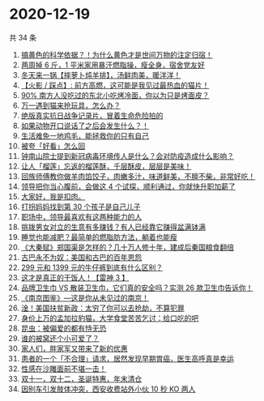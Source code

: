 # 2020-12-19

共 34 条

<!-- BEGIN -->
<!-- 最后更新时间 Sat Dec 19 2020 23:10:03 GMT+0800 (CST) -->

1. [搞黄色的科学依据？！为什么黄色才是世间万物的注定归宿！](https://www.zhihu.com/zvideo/1323592607676067840)
2. [两周掉 6 斤，1
   平米家用暴汗燃脂操，瘦全身，宿舍党友好](https://www.zhihu.com/zvideo/1323573670363377664)
3. [冬天来一锅【摔萝卜炖羊排】，汤鲜肉美，暖洋洋！](https://www.zhihu.com/zvideo/1323716176720338944)
4. [【火影 / 踩点】:
   前方高燃，这可能是我见过最热血的猫片！](https://www.zhihu.com/zvideo/1322552617143103488)
5. [90%
   南方人没吃过的东北小吃烤冷面，你以为只是烤面皮？](https://www.zhihu.com/zvideo/1323250268176547840)
6. [万一遇到猫来抢玩具，怎么办？](https://www.zhihu.com/zvideo/1322994118729678848)
7. [绝版真实抗日战争记录片，冒着生命危险拍的](https://www.zhihu.com/zvideo/1323210170458165248)
8. [如果动物开口说话了之后会发生什么？！](https://www.zhihu.com/zvideo/1323292223299997696)
9. [生活难免一地鸡毛，能拯救你的只有自己](https://www.zhihu.com/zvideo/1323645137877045248)
10. [被夸「好看」怎么回](https://www.zhihu.com/zvideo/1323365056881274880)
11. [钟南山院士提到新冠病毒环境传人是什么？会对防疫造成什么影响？](https://www.zhihu.com/zvideo/1323671364516560896)
12. [让人「榴莲」忘返的榴莲酥，千层酥皮，层层是美味！](https://www.zhihu.com/zvideo/1323306216076677120)
13. [回族师傅教你做羊肉馅饺子，肉嫩多汁，味道鲜美，不膻不柴，非常好吃！](https://www.zhihu.com/zvideo/1323364298802728960)
14. [领导把你当心腹前，会做这 4
    个试探，顺利通过，你就快升职加薪了](https://www.zhihu.com/zvideo/1322979017969594368)
15. [大家好，我是扣肉。](https://www.zhihu.com/zvideo/1323594343337517056)
16. [打拐妈妈找到第 30 个孩子是自己儿子](https://www.zhihu.com/zvideo/1323615853019881472)
17. [职场中，领导最喜欢有这两种能力的人](https://www.zhihu.com/zvideo/1322861624291188736)
18. [挑拨男女对立的生意有多赚钱？有人已经靠它赚得盆满钵满](https://www.zhihu.com/zvideo/1323353796756316160)
19. [睡觉也能减肥？最简单的燃脂肪方法，躺着也能瘦](https://www.zhihu.com/zvideo/1323330361439371264)
20. [《大秦赋》郑国渠是怎样的？几十万人修十年，建成后秦国粮食翻倍](https://www.zhihu.com/zvideo/1323333211150393344)
21. [古巴永不为奴：美国和古巴的百年恩怨](https://www.zhihu.com/zvideo/1323316483061878784)
22. [299 元和 1399
    元的牛仔裤到底有什么区别？](https://www.zhihu.com/zvideo/1323341239685353472)
23. [这才是真正的干饭人！【雷神 3 】](https://www.zhihu.com/zvideo/1323336694658383872)
24. [品牌卫生巾 VS 散装卫生巾，它们真的安全吗？实测 26
    款卫生巾告诉你！](https://www.zhihu.com/zvideo/1323306672476340224)
25. [《南京图鉴》—这是你从未见过的南京！](https://www.zhihu.com/zvideo/1323280579979706368)
26. [淦！美国扶贫新政：太穷了你可以去抢劫，不算犯罪](https://www.zhihu.com/zvideo/1323268956925116416)
27. [身价上万的孟加拉豹猫，大学食堂苦苦乞讨：给口吃的吧](https://www.zhihu.com/zvideo/1323206781120851968)
28. [昆虫：被偏爱的都有恃无恐](https://www.zhihu.com/zvideo/1323258146765365248)
29. [谁的被窝还个小可爱了？](https://www.zhihu.com/zvideo/1322924237867425792)
30. [家人们，胖家军又带来了新的优惠](https://www.zhihu.com/zvideo/1323209242447118336)
31. [患者的一个「不合理」请求，居然发现早期胃癌，医生高呼真是幸运](https://www.zhihu.com/zvideo/1323198527111847936)
32. [性感在沙雕面前不堪一击！](https://www.zhihu.com/zvideo/1322911068071714816)
33. [双十一，双十二，圣诞特惠，年末清仓](https://www.zhihu.com/zvideo/1323209893470060544)
34. [因别车引发肢体冲突，西安收费站外小伙 10 秒 KO
    两人](https://www.zhihu.com/zvideo/1322951157300137984)

<!-- END -->
